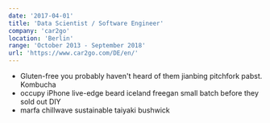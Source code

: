 ```yaml
---
date: '2017-04-01'
title: 'Data Scientist / Software Engineer'
company: 'car2go'
location: 'Berlin'
range: 'October 2013 - September 2018'
url: 'https://www.car2go.com/DE/en/'
---
```


- Gluten-free you probably haven't heard of them jianbing pitchfork pabst. Kombucha
- occupy iPhone live-edge beard iceland freegan small batch before they sold out DIY
- marfa chillwave sustainable taiyaki bushwick
